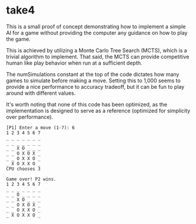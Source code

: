 # take4

This is a small proof of concept demonstrating how to implement a simple AI for a game
without providing the computer any guidance on how to play the game.

This is achieved by utilizing a Monte Carlo Tree Search (MCTS), which is a trivial algorithm
to implement. That said, the MCTS can provide competitive human like play behavior when run
at a sufficient depth.

The numSimulations constant at the top of the code dictates how many games to simulate before
making a move. Setting this to 1,000 seems to provide a nice performance to accuracy tradeoff,
but it can be fun to play around with different values.

It's worth noting that none of this code has been optimized, as the implementation is designed
to serve as a reference (optimized for simplicity over performance).

```
[P1] Enter a move (1-7): 6
1 2 3 4 5 6 7
_ _ _ _ _ _ _
_ _ _ _ _ _ _
_ _ X O _ _ _
_ _ O X O X _
_ _ O X X O _
_ X O X X O _
CPU chooses 3

Game over! P2 wins.
1 2 3 4 5 6 7
_ _ _ _ _ _ _
_ _ O _ _ _ _
_ _ X O _ _ _
_ _ O X O X _
_ _ O X X O _
_ X O X X O _
```
